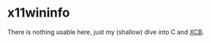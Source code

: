 # x11wininfo

There is nothing usable here, just my (shallow) dive into C and [XCB](https://xcb.freedesktop.org/).
